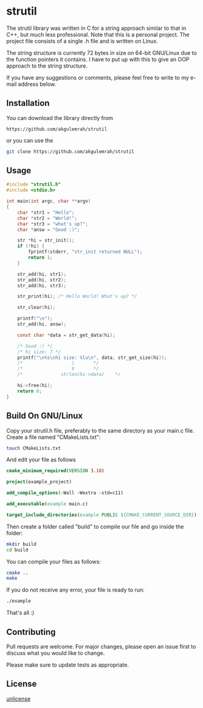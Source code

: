 # strutil

The strutil library was written in C for a string approach similar to that in C++, but much less professional. 
Note that this is a personal project. The project file consists of a single .h file and is written on Linux. 

The string structure is currently 72 bytes in size on 64-bit GNU/Linux due to the function pointers it contains. 
I have to put up with this to give an OOP approach to the string structure. 

If you have any suggestions or comments, please feel free to write to my e-mail address below. 

## Installation

You can download the library directly from 
```
https://github.com/akgulemrah/strutil
```
or you can use the 
```bash
git clone https://github.com/akgulemrah/strutil
```


## Usage

```c
#include "strutil.h"
#include <stdio.h>

int main(int argc, char **argv)
{
	char *str1 = "Hello";
	char *str2 = "World!";
	char *str3 = "what's up?";
	char *answ = "Good :)";

	str *hi = str_init();
	if (!hi) {	
		fprintf(stderr, "str_init returned NULL");
		return 1;
	}

	str_add(hi, str1); 
	str_add(hi, str2); 
	str_add(hi, str3); 

	str_print(hi); /* Hello World! What's up? */

	str_clear(hi);

	printf("\n");
	str_add(hi, answ);

	const char *data = str_get_data(hi);

	/* Good :) */
	/* hi size: 7 */
	printf("\n%s\nhi size: %lu\n", data, str_get_size(hi));
	/*					|		*/
	/*					V		*/
	/*				strlen(hi->data)	*/

	hi->free(hi);
	return 0;
}
```

## Build On GNU/Linux
Copy your strutil.h file, preferably to the same directory as your main.c file. Create a file named "CMakeLists.txt":
```bash
touch CMakeLists.txt
```

And edit your file as follows
```cmake
cmake_minimum_required(VERSION 3.10)

project(example_project)

add_compile_options(-Wall -Wextra -std=c11)

add_executable(example main.c)

target_include_directories(example PUBLIC ${CMAKE_CURRENT_SOURCE_DIR})
```

Then create a folder called "build" to compile our file and go inside the folder:
```bash
mkdir build
cd build
```

You can compile your files as follows: 
```bash
cmake ..
make
```

If you do not receive any error, your file is ready to run:
```bash
./example
```

That's all :)

## Contributing

Pull requests are welcome. For major changes, please open an issue first
to discuss what you would like to change.

Please make sure to update tests as appropriate.


## License

[unlicense](https://unlicense.org/)
